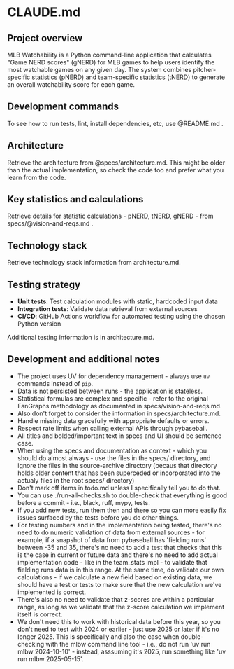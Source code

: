 # CLAUDE.md

## Project overview

MLB Watchability is a Python command-line application that calculates "Game NERD scores" (gNERD) for MLB games to help users identify the most watchable games on any given day. The system combines pitcher-specific statistics (pNERD) and team-specific statistics (tNERD) to generate an overall watchability score for each game.

## Development commands

To see how to run tests, lint, install dependencies, etc, use @README.md .

## Architecture

Retrieve the architecture from @specs/architecture.md. This might be older than the actual implementation, so check the code too and prefer what you learn from the code.

## Key statistics and calculations

Retrieve details for statistic calculations - pNERD, tNERD, gNERD - from specs/@vision-and-reqs.md .

## Technology stack

Retrieve technology stack information from architecture.md.

## Testing strategy

- **Unit tests**: Test calculation modules with static, hardcoded input data
- **Integration tests**: Validate data retrieval from external sources
- **CI/CD**: GitHub Actions workflow for automated testing using the chosen Python version

Additional testing information is in architecture.md.

## Development and additional notes

- The project uses UV for dependency management - always use `uv` commands instead of `pip`.
- Data is not persisted between runs - the application is stateless.
- Statistical formulas are complex and specific - refer to the original FanGraphs methodology as documented in specs/vision-and-reqs.md.
- Also don't forget to consider the information in specs/architecture.md.
- Handle missing data gracefully with appropriate defaults or errors.
- Respect rate limits when calling external APIs through pybaseball.
- All titles and bolded/important text in specs and UI should be sentence case.
- When using the specs and documentation as context - which you should do almost always - use the files in the specs/ directory, and ignore the files in the source-archive directory (becaus that directory holds older content that has been superceded or incorporated into the actualy files in the root specs/ directory)
- Don't mark off items in todo.md unless I specifically tell you to do that.
- You can use ./run-all-checks.sh to double-check that everything is good before a commit - i.e., black, ruff, mypy, tests.
- If you add new tests, run them then and there so you can more easily fix issues surfaced by the tests before you do other things.
- For testing numbers and in the implementation being tested, there's no need to do numeric validation of data from external sources - for example, if a snapshot of data from pybaseball has 'fielding runs' between -35 and 35, there's no need to add a test that checks that this is the case in current or future data and there's no need to add actual implementation code - like in the team_stats impl - to validate that fielding runs data is in this range. At the same time, do validate our own calculations - if we calculate a new field based on existing data, we should have a test or tests to make sure that the new calculation we've implemented is correct.
- There's also no need to validate that z-scores are within a particular range, as long as we validate that the z-score calculation we implement itself is correct.
- We don't need this to work with historical data before this year, so you don't need to test with 2024 or earlier - just use 2025 or later if it's no longer 2025. This is specifically and also the case when double-checking with the mlbw command line tool - i.e., do not run 'uv run mlbw 2024-10-10' - instead, asssuming it's 2025, run something like 'uv run mlbw 2025-05-15'.
